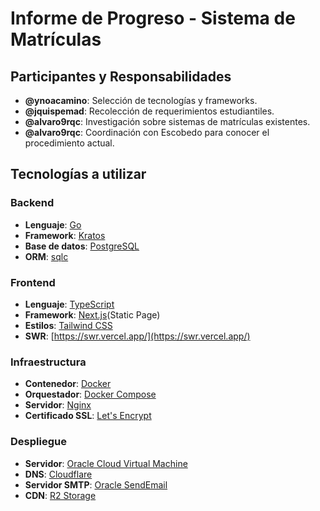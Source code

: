 # Informe de Progreso - Sistema de Matrículas

## Participantes y Responsabilidades

- **@ynoacamino**: Selección de tecnologías y frameworks.
- **@jquispemad**: Recolección de requerimientos estudiantiles.
- **@alvaro9rqc**: Investigación sobre sistemas de matrículas existentes.
- **@alvaro9rqc**: Coordinación con Escobedo para conocer el procedimiento actual.

## Tecnologías a utilizar

### Backend
- **Lenguaje**: [Go](https://go.dev/)
- **Framework**: [Kratos](https://go-kratos.dev/en/)
- **Base de datos**: [PostgreSQL](https://www.postgresql.org/)
- **ORM**: [sqlc](https://sqlc.dev/)

### Frontend
- **Lenguaje**: [TypeScript](https://www.typescriptlang.org/)
- **Framework**: [Next.js](https://nextjs.org/)(Static Page)
- **Estilos**: [Tailwind CSS](https://tailwindcss.com/)
- **SWR**: [https://swr.vercel.app/](https://swr.vercel.app/)

### Infraestructura
- **Contenedor**: [Docker](https://www.docker.com/)
- **Orquestador**: [Docker Compose](https://docs.docker.com/compose/)
- **Servidor**: [Nginx](https://www.nginx.com/)
- **Certificado SSL**: [Let's Encrypt](https://letsencrypt.org/)

### Despliegue
- **Servidor**: [Oracle Cloud Virtual Machine](https://www.oracle.com/cloud/)
- **DNS**: [Cloudflare](https://dash.cloudflare.com/cde705ccd8ba0aec2e00e415023fef17/home)
- **Servidor SMTP**: [Oracle SendEmail](https://www.oracle.com/cloud/)
- **CDN**: [R2 Storage](https://dash.cloudflare.com/cde705ccd8ba0aec2e00e415023fef17/r2/overview)


